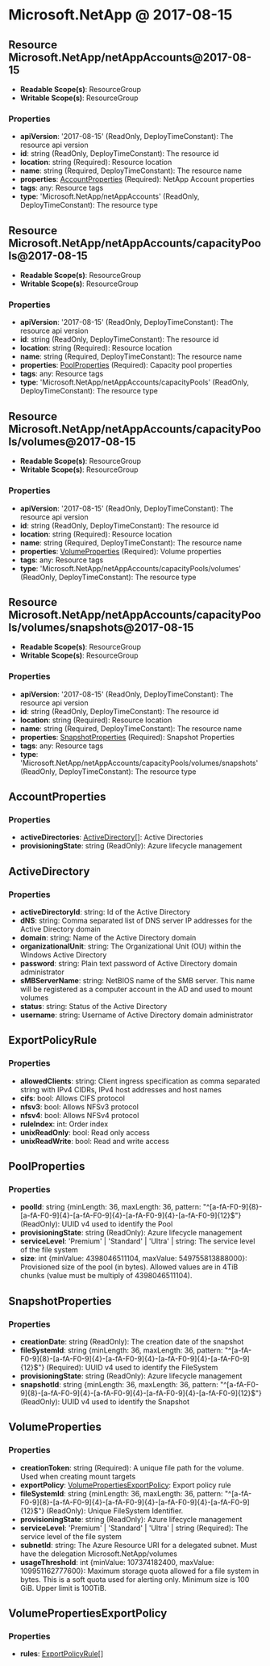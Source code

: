 # Microsoft.NetApp @ 2017-08-15

## Resource Microsoft.NetApp/netAppAccounts@2017-08-15
* **Readable Scope(s)**: ResourceGroup
* **Writable Scope(s)**: ResourceGroup
### Properties
* **apiVersion**: '2017-08-15' (ReadOnly, DeployTimeConstant): The resource api version
* **id**: string (ReadOnly, DeployTimeConstant): The resource id
* **location**: string (Required): Resource location
* **name**: string (Required, DeployTimeConstant): The resource name
* **properties**: [AccountProperties](#accountproperties) (Required): NetApp Account properties
* **tags**: any: Resource tags
* **type**: 'Microsoft.NetApp/netAppAccounts' (ReadOnly, DeployTimeConstant): The resource type

## Resource Microsoft.NetApp/netAppAccounts/capacityPools@2017-08-15
* **Readable Scope(s)**: ResourceGroup
* **Writable Scope(s)**: ResourceGroup
### Properties
* **apiVersion**: '2017-08-15' (ReadOnly, DeployTimeConstant): The resource api version
* **id**: string (ReadOnly, DeployTimeConstant): The resource id
* **location**: string (Required): Resource location
* **name**: string (Required, DeployTimeConstant): The resource name
* **properties**: [PoolProperties](#poolproperties) (Required): Capacity pool properties
* **tags**: any: Resource tags
* **type**: 'Microsoft.NetApp/netAppAccounts/capacityPools' (ReadOnly, DeployTimeConstant): The resource type

## Resource Microsoft.NetApp/netAppAccounts/capacityPools/volumes@2017-08-15
* **Readable Scope(s)**: ResourceGroup
* **Writable Scope(s)**: ResourceGroup
### Properties
* **apiVersion**: '2017-08-15' (ReadOnly, DeployTimeConstant): The resource api version
* **id**: string (ReadOnly, DeployTimeConstant): The resource id
* **location**: string (Required): Resource location
* **name**: string (Required, DeployTimeConstant): The resource name
* **properties**: [VolumeProperties](#volumeproperties) (Required): Volume properties
* **tags**: any: Resource tags
* **type**: 'Microsoft.NetApp/netAppAccounts/capacityPools/volumes' (ReadOnly, DeployTimeConstant): The resource type

## Resource Microsoft.NetApp/netAppAccounts/capacityPools/volumes/snapshots@2017-08-15
* **Readable Scope(s)**: ResourceGroup
* **Writable Scope(s)**: ResourceGroup
### Properties
* **apiVersion**: '2017-08-15' (ReadOnly, DeployTimeConstant): The resource api version
* **id**: string (ReadOnly, DeployTimeConstant): The resource id
* **location**: string (Required): Resource location
* **name**: string (Required, DeployTimeConstant): The resource name
* **properties**: [SnapshotProperties](#snapshotproperties) (Required): Snapshot Properties
* **tags**: any: Resource tags
* **type**: 'Microsoft.NetApp/netAppAccounts/capacityPools/volumes/snapshots' (ReadOnly, DeployTimeConstant): The resource type

## AccountProperties
### Properties
* **activeDirectories**: [ActiveDirectory](#activedirectory)[]: Active Directories
* **provisioningState**: string (ReadOnly): Azure lifecycle management

## ActiveDirectory
### Properties
* **activeDirectoryId**: string: Id of the Active Directory
* **dNS**: string: Comma separated list of DNS server IP addresses for the Active Directory domain
* **domain**: string: Name of the Active Directory domain
* **organizationalUnit**: string: The Organizational Unit (OU) within the Windows Active Directory
* **password**: string: Plain text password of Active Directory domain administrator
* **sMBServerName**: string: NetBIOS name of the SMB server. This name will be registered as a computer account in the AD and used to mount volumes
* **status**: string: Status of the Active Directory
* **username**: string: Username of Active Directory domain administrator

## ExportPolicyRule
### Properties
* **allowedClients**: string: Client ingress specification as comma separated string with IPv4 CIDRs, IPv4 host addresses and host names
* **cifs**: bool: Allows CIFS protocol
* **nfsv3**: bool: Allows NFSv3 protocol
* **nfsv4**: bool: Allows NFSv4 protocol
* **ruleIndex**: int: Order index
* **unixReadOnly**: bool: Read only access
* **unixReadWrite**: bool: Read and write access

## PoolProperties
### Properties
* **poolId**: string {minLength: 36, maxLength: 36, pattern: "^[a-fA-F0-9]{8}-[a-fA-F0-9]{4}-[a-fA-F0-9]{4}-[a-fA-F0-9]{4}-[a-fA-F0-9]{12}$"} (ReadOnly): UUID v4 used to identify the Pool
* **provisioningState**: string (ReadOnly): Azure lifecycle management
* **serviceLevel**: 'Premium' | 'Standard' | 'Ultra' | string: The service level of the file system
* **size**: int {minValue: 4398046511104, maxValue: 549755813888000}: Provisioned size of the pool (in bytes). Allowed values are in 4TiB chunks (value must be multiply of 4398046511104).

## SnapshotProperties
### Properties
* **creationDate**: string (ReadOnly): The creation date of the snapshot
* **fileSystemId**: string {minLength: 36, maxLength: 36, pattern: "^[a-fA-F0-9]{8}-[a-fA-F0-9]{4}-[a-fA-F0-9]{4}-[a-fA-F0-9]{4}-[a-fA-F0-9]{12}$"} (Required): UUID v4 used to identify the FileSystem
* **provisioningState**: string (ReadOnly): Azure lifecycle management
* **snapshotId**: string {minLength: 36, maxLength: 36, pattern: "^[a-fA-F0-9]{8}-[a-fA-F0-9]{4}-[a-fA-F0-9]{4}-[a-fA-F0-9]{4}-[a-fA-F0-9]{12}$"} (ReadOnly): UUID v4 used to identify the Snapshot

## VolumeProperties
### Properties
* **creationToken**: string (Required): A unique file path for the volume. Used when creating mount targets
* **exportPolicy**: [VolumePropertiesExportPolicy](#volumepropertiesexportpolicy): Export policy rule
* **fileSystemId**: string {minLength: 36, maxLength: 36, pattern: "^[a-fA-F0-9]{8}-[a-fA-F0-9]{4}-[a-fA-F0-9]{4}-[a-fA-F0-9]{4}-[a-fA-F0-9]{12}$"} (ReadOnly): Unique FileSystem Identifier.
* **provisioningState**: string (ReadOnly): Azure lifecycle management
* **serviceLevel**: 'Premium' | 'Standard' | 'Ultra' | string (Required): The service level of the file system
* **subnetId**: string: The Azure Resource URI for a delegated subnet. Must have the delegation Microsoft.NetApp/volumes
* **usageThreshold**: int {minValue: 107374182400, maxValue: 109951162777600}: Maximum storage quota allowed for a file system in bytes. This is a soft quota used for alerting only. Minimum size is 100 GiB. Upper limit is 100TiB.

## VolumePropertiesExportPolicy
### Properties
* **rules**: [ExportPolicyRule](#exportpolicyrule)[]

